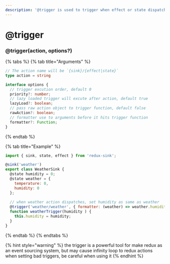 ```yaml
---
description: '@trigger is used to trigger when effect or state dispatch fires'
---
```


# @trigger

### @trigger\(action, options?\)

{% tabs %}
{% tab title="Arguments" %}
```typescript
// The action name will be `{sink}/{effect|state}`
type action = string

interface options {
  // trigger excution order, default 0
  priority?: number;
  // lazy loaded trigger will excute after action, default true
  lazyLoad?: boolean;
  // pass raw action object to trigger function, default false
  rawAction?: boolean;
  // formatter use to arguments before it hits trigger function
  formatter?: Function;
}
```
{% endtab %}

{% tab title="Example" %}
```javascript
import { sink, state, effect } from 'redux-sink';

@sink('weather')
export class WeatherSink {
  @state humidity = 0;
  @state weather = { 
    temperature: 0,
    humidity: 0
  };
  
  // when weather action dispatches, set humidity as same as weather
  @trigger('weather/weather', { formatter: (weather) => weather.humidity })
  function weatherTrigger(humidity ) {
    this.humidity = humidity;
  }
}
```
{% endtab %}
{% endtabs %}

{% hint style="warning" %}
the trigger is a powerful tool for make redux as an event sourcing system, but may cause infinity loop to redux actions when setting bad triggers, be careful when using it
{% endhint %}

